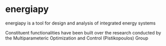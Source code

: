 # energiapy

energiapy is a tool for design and analysis of integrated energy systems 

Constituent functionalities have been built over the research conducted by the Multiparameteric Optimization and Control (Pistikopoulos) Group

